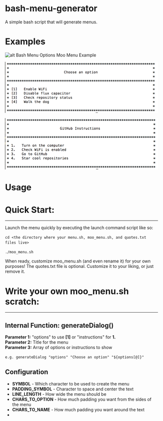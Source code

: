 bash-menu-generator
=================

A simple bash script that will generate menus.

Examples
=================

![alt Bash Menu Options Moo Menu Example](https://raw.githubusercontent.com/zigmoo/bash-menu-generator/master/images/moo_menu_screenshot.png)

![alt Bash Menu Options Basic Example](https://raw.githubusercontent.com/JamieCruwys/bash-menu-generator/master/images/Bash%20Menu%20Options.png)

![alt Bash Menu Instructions Example](https://raw.githubusercontent.com/JamieCruwys/bash-menu-generator/master/images/Bash%20Menu%20Instructions.png)

Usage
=================


Quick Start:
=================
-----------------
Launch the menu quickly by executing the launch command script like so:

`cd <the directory where your menu.sh, moo_menu.sh, and quotes.txt files live>`

`./moo_menu.sh`

When ready, customize moo_menu.sh (and even rename it) for your own purposes!
The quotes.txt file is optional. Customize it to your liking, or just remove it.

Write your own moo_menu.sh scratch:
=================

------

Internal Function: generateDialog()
-----------------
**Parameter 1:** "options" to use **[1]** or "instructions" for **1.**  
**Parameter 2:** Title for the menu  
**Parameter 3:** Array of options or instructions to show  

`e.g. generateDialog "options" "Choose an option" "${options[@]}"`


Configuration
-----------------
- **SYMBOL** - Which character to be used to create the menu
- **PADDING_SYMBOL** - Character to space and center the text
- **LINE_LENGTH** - How wide the menu should be
- **CHARS_TO_OPTION** - How much padding you want from the sides of the menu
- **CHARS_TO_NAME** - How much padding you want around the text
- 
